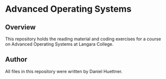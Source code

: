 # Advanced Operating Systems

## Overview
This repository holds the reading material and coding exercises for a course on Advanced Operating Systems at Langara College.

## Author
All files in this repository were written by Daniel Huettner.
